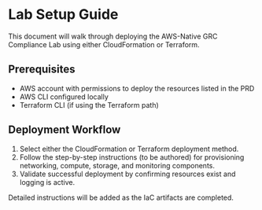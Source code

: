 # Lab Setup Guide

This document will walk through deploying the AWS-Native GRC Compliance Lab using either CloudFormation or Terraform.

## Prerequisites

- AWS account with permissions to deploy the resources listed in the PRD
- AWS CLI configured locally
- Terraform CLI (if using the Terraform path)

## Deployment Workflow

1. Select either the CloudFormation or Terraform deployment method.
2. Follow the step-by-step instructions (to be authored) for provisioning networking, compute, storage, and monitoring components.
3. Validate successful deployment by confirming resources exist and logging is active.

Detailed instructions will be added as the IaC artifacts are completed.
